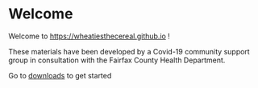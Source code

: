 # Welcome

Welcome to https://wheatiesthecereal.github.io !

These materials have been developed by a Covid-19 community support group in consultation with the Fairfax County Health Department.

Go to [downloads](https://wheatiesthecereal.github.io/downloads.html) to get started 
